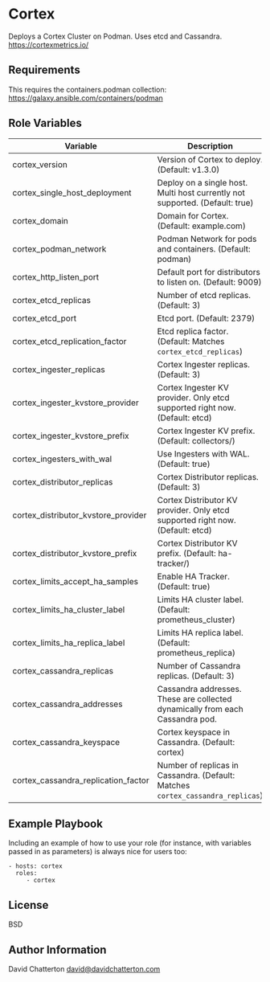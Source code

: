 Cortex
=========

Deploys a Cortex Cluster on Podman. Uses etcd and Cassandra.
https://cortexmetrics.io/

Requirements
------------

This requires the containers.podman collection: https://galaxy.ansible.com/containers/podman

Role Variables
--------------

Variable                            | Description
------------------------------------|------------------------------------------------------------------------
cortex_version                      | Version of Cortex to deploy. (Default: v1.3.0)
cortex_single_host_deployment       | Deploy on a single host. Multi host currently not supported. (Default: true)
cortex_domain                       | Domain for Cortex. (Default: example.com)
cortex_podman_network               | Podman Network for pods and containers. (Default: podman)
cortex_http_listen_port             | Default port for distributors to listen on. (Default: 9009)
cortex_etcd_replicas                | Number of etcd replicas. (Default: 3)
cortex_etcd_port                    | Etcd port. (Default: 2379)
cortex_etcd_replication_factor      | Etcd replica factor. (Default: Matches `cortex_etcd_replicas`)
cortex_ingester_replicas            | Cortex Ingester replicas. (Default: 3)
cortex_ingester_kvstore_provider    | Cortex Ingester KV provider. Only etcd supported right now. (Default: etcd)
cortex_ingester_kvstore_prefix      | Cortex Ingester KV prefix. (Default: collectors/)
cortex_ingesters_with_wal           | Use Ingesters with WAL. (Default: true)
cortex_distributor_replicas         | Cortex Distributor replicas. (Default: 3)
cortex_distributor_kvstore_provider | Cortex Distributor KV provider. Only etcd supported right now. (Default: etcd)
cortex_distributor_kvstore_prefix   | Cortex Distributor KV prefix. (Default: ha-tracker/)
cortex_limits_accept_ha_samples     | Enable HA Tracker. (Default: true)
cortex_limits_ha_cluster_label      | Limits HA cluster label. (Default: prometheus_cluster)
cortex_limits_ha_replica_label      | Limits HA replica label. (Default: prometheus_replica)
cortex_cassandra_replicas           | Number of Cassandra replicas. (Default: 3)
cortex_cassandra_addresses          | Cassandra addresses. These are collected dynamically from each Cassandra pod.
cortex_cassandra_keyspace           | Cortex keyspace in Cassandra. (Default: cortex)
cortex_cassandra_replication_factor | Number of replicas in Cassandra. (Default: Matches `cortex_cassandra_replicas`)

Example Playbook
----------------

Including an example of how to use your role (for instance, with variables passed in as parameters) is always nice for users too:

    - hosts: cortex
      roles:
         - cortex

License
-------

BSD

Author Information
------------------

David Chatterton
david@davidchatterton.com
